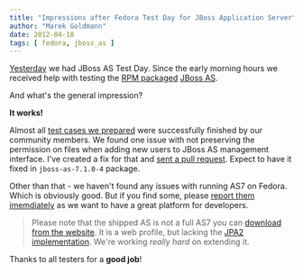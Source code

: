 ```yaml
---
title: "Impressions after Fedora Test Day for JBoss Application Server"
author: "Marek Goldmann"
date: 2012-04-18
tags: [ fedora, jboss_as ]
---
```


[Yesterday](/blog/2012/04/17/jboss-as-fedora-test-day-today/) we had JBoss AS Test Day. Since the early morning hours we received help with testing the [RPM packaged](http://fedoraproject.org/wiki/JBossAS7) [JBoss AS](http://www.jboss.org/jbossas).

And what's the general impression?

**It works!**

Almost all [test cases we prepared](https://fedoraproject.org/wiki/Test_Day:2012-04-17_JBoss_Application_Server#Test_Cases) were successfully finished by our community members. We found one issue with not preserving the permission on files when adding new users to JBoss AS management interface. I've created a fix for that and [sent a pull request](https://github.com/jbossas/jboss-as/pull/2067). Expect to have it fixed in `jboss-as-7.1.0-4` package.

Other than that - we haven't found any issues with running AS7 on Fedora. Which is obviously good. But if you find some, please [report them imemdiately](https://bugzilla.redhat.com/enter_bug.cgi?product=Fedora&version=17&component=jboss-as) as we want to have a great platform for developers.

> Please note that the shipped AS is not a full AS7 you can [download from the website](http://www.jboss.org/jbossas/downloads/). It is a web profile, but lacking the [JPA2 implementation](http://hibernate.org/). We're working *really hard* on extending it.

Thanks to all testers for a **good job**!
